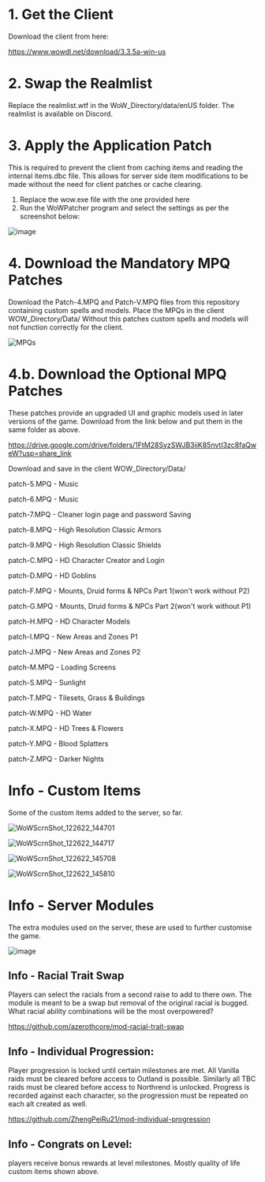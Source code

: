 # 1. Get the Client
Download the client from here:

https://www.wowdl.net/download/3.3.5a-win-us

# 2. Swap the Realmlist
Replace the realmlist.wtf in the WoW_Directory/data/enUS folder.
The realmlist is available on Discord.

# 3. Apply the Application Patch
This is required to prevent the client from caching items and reading the internal items.dbc file.
This allows for server side item modifications to be made without the need for client patches or cache clearing.

 1. Replace the wow.exe file with the one provided here
 2. Run the WoWPatcher program and select the settings as per the screenshot below:

![image](https://user-images.githubusercontent.com/5217306/206838045-e2261791-9745-47b2-9a75-43a412760d4c.png)

# 4. Download the Mandatory MPQ Patches
Download the Patch-4.MPQ and Patch-V.MPQ files from this repository containing custom spells and models. Place the MPQs in the client WOW_Directory/Data/
Without this patches custom spells and models will not function correctly for the client.

![MPQs](https://user-images.githubusercontent.com/5217306/212516621-70d89d35-3791-4711-81cf-29b4bcca6f54.png)

# 4.b. Download the Optional MPQ Patches
These patches provide an upgraded UI and graphic models used in later versions of the game.
Download from the link below and put them in the same folder as above.

https://drive.google.com/drive/folders/1FtM28SyzSWJB3iiK85nvtI3zc8faQweW?usp=share_link

Download and save in the client WOW_Directory/Data/

patch-5.MPQ - Music

patch-6.MPQ - Music

patch-7.MPQ - Cleaner login page and password Saving

patch-8.MPQ - High Resolution Classic Armors

patch-9.MPQ - High Resolution Classic Shields

patch-C.MPQ - HD Character Creator and Login

patch-D.MPQ - HD Goblins

patch-F.MPQ - Mounts, Druid forms & NPCs Part 1(won't work without P2)

patch-G.MPQ - Mounts, Druid forms & NPCs Part 2(won't work without P1)

patch-H.MPQ - HD Character Models

patch-I.MPQ - New Areas and Zones P1

patch-J.MPQ - New Areas and Zones P2

patch-M.MPQ - Loading Screens

patch-S.MPQ - Sunlight

patch-T.MPQ - Tilesets, Grass & Buildings

patch-W.MPQ - HD Water

patch-X.MPQ - HD Trees & Flowers

patch-Y.MPQ - Blood Splatters

patch-Z.MPQ - Darker Nights

# Info - Custom Items

Some of the custom items added to the server, so far.

![WoWScrnShot_122622_144701](https://user-images.githubusercontent.com/5217306/209514341-fe68ff04-a423-48c0-b775-cf1564be2cc5.jpg)

![WoWScrnShot_122622_144717](https://user-images.githubusercontent.com/5217306/209514348-5aa92d3e-7aec-4353-a1a3-faa233e7cc13.jpg)

![WoWScrnShot_122622_145708](https://user-images.githubusercontent.com/5217306/209514899-4c7ed90a-8849-4a7c-938a-caaba1eeb86c.jpg)

![WoWScrnShot_122622_145810](https://user-images.githubusercontent.com/5217306/209514998-88e5485e-cbf4-418d-87ab-fa83af813605.jpg)

# Info - Server Modules

The extra modules used on the server, these are used to further customise the game.

![image](https://user-images.githubusercontent.com/5217306/209515282-0454a0f3-ff56-469e-b7f2-234f48b91406.png)

## Info - Racial Trait Swap
Players can select the racials from a second raise to add to there own. The module is meant to be a swap but removal of the original racial is bugged. What racial ability combinations will be the most overpowered?

https://github.com/azerothcore/mod-racial-trait-swap

## Info - Individual Progression:
Player progression is locked until certain milestones are met. All Vanilla raids must be cleared before access to Outland is possible. Similarly all TBC raids must be cleared before access to Northrend is unlocked. Progress is recorded against each character, so the progression must be repeated on each alt created as well.

https://github.com/ZhengPeiRu21/mod-individual-progression

## Info - Congrats on Level:
players receive bonus rewards at level milestones. Mostly quality of life custom items shown above.


